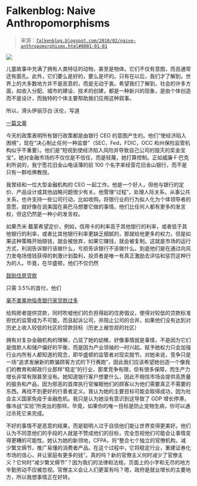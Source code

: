 <!--yml

类别：未分类

日期：2024 年 5 月 12 日 21:38:37

-->

# Falkenblog: Naive Anthropomorphisms

> 来源：[`falkenblog.blogspot.com/2010/02/naive-anthropomorphisms.html#0001-01-01`](http://falkenblog.blogspot.com/2010/02/naive-anthropomorphisms.html#0001-01-01)

![](https://blogger.googleusercontent.com/img/b/R29vZ2xl/AVvXsEjsBoqSjYWZcXhuHAZK3YqEvGye87amDwJhtoJOtkTM9V86lSE7JXyT7YnM0Fctb42xbZ2z1nNz7qLHPiMznBZGmkUCg6jFe-8lXBhtO_eJUXOvfAJGnC4zWOuuhuyKE8bZggZDtQ/s1600-h/Beauty__Beast-full.jpg)

儿童故事中充满了拥有人类特征的动物，甚至是物体。它们不仅有意图，而且通常还有面孔。此外，它们要么是好的，要么是坏的。只有在以后，我们才了解到，世界上的大多数地方并不是恶意的，而是无动于衷。希望我们了解到，社会的许多方面，如收入分配、城市的建设、技术的创建，都是一种新兴的现象，是由个体创造而不是设计，而独特的个体主要帮助我们应用这种叙事。

所以，滑头伊丽莎白·沃伦，写道

[一篇文章](http://online.wsj.com/article/SB10001424052748703630404575053514188773400.html?mod=WSJ_Opinion_LEFTTopOpinion)

今天的政策表明所有银行政策都是由银行 CEO 的意图产生的。他们“使经济陷入困境”，现在“决心制止任何一种监督”（SEC，Fed，FDIC，OCC 和州保险监管机构似乎不重要）。他们是“短视到使经济陷入风险并导致自己公司的毁灭的奖金宝宝”。她对金融市场的不仅仅是不信任，而是轻蔑，她打算控制。正如威廉·F·巴克利所说的，我宁愿花旧金山电话簿的前 100 个名字来经营花旧金山银行，而不是只有一群哈佛教授。

我曾经和一位大型金融机构的 CEO 一起工作。他是一个好人，但他与银行的定价、产品设计或其他战略问题很少有关。他管理“过程”，处理人际关系，从事公共关系，也许支持一些公司行动，比如收购。将银行业的行为拟人化为个体领导者的意愿，就好像在说美国在奥巴马想要它做的事情。他们比任何人都有更多的发言权，但这仍然是一种小的发言权。

如果杰米·戴蒙希望定价，例如，信用卡的利率高于其他银行的利率，或者低于其他银行的利率，或者比其他银行利率更缺乏细腻的，那就给他更多的权力，但是如果这种策略开始赔钱，就会被放弃，如果它赚钱，就会被复制。这就是市场的运行方式，利润告诉银行该做什么，亏损告诉银行不该做什么。到底他们是在通过向风力发电场借钱获得的刺激计划盈利，投资者是唯一有真正激励去评估和惩罚这种行为的人。毕竟，在华盛顿，他们不仅仍然

[鼓励住房贷款](http://www.fha-home-loans.com/)

只需 3.5%的首付，他们

[毫不害羞地指责银行家贷款过多](http://online.wsj.com/article/SB10001424052748703427704575051443279877452.html?KEYWORDS=andrew+cuomo)

给购房者提供贷款，同时吹嘘他们的负担得起的住房倡议，使得对较低的贷款标准担忧的监管成为不可能，而且起诉公司，并阻止公司的合并，如果他们没有达到对历史上收入较低的社区的贷款目标（历史上被忽视的社区）

拥有对复杂金融机构的理解，凸显了她的幼稚，好像事情就是事情，不是因为它们是借款人和储户偏好的平衡，而是因为产业领袖的一时兴起。赋予她权力只会加强行业内所有人都知道的观念，即华盛顿的监管者对现实脱节。对她来说，竞争只是一场“追求发展新的欺骗顾客方式的下行赛跑”，因此我们应该希望她创造一个像我们的教育和邮政行业那样“稳定”的行业，那里竞争有限，但有很多保障，而生产力增长非常有限甚至没有。她知道银行客户想要什么，因此不相信市场会提供高质量的服务和产品，因为邪恶的首席执行官催眠他们的顾客以为他们需要真正不需要的东西。再找不到更好的行善者定义。我认为她的主要目标可能会取得成功，因为社会主义国家免疫于金融危机。我只是认为她没有意识到这导致了 GDP 增长停滞，像冷战“实验”所突出的那样。毕竟，如果你的唯一目标是防止宠物生病，你可以通过杀死它来完成。

不好的事情不是恶意的结果，而是聪明人过于自信他们能让世界变得更美好。他们认为不同意他们的手段的人就是不赞成他们的目标，完全忽视他们可能会让事情变得更糟的可能性。她认为她的新领地，CFPA，将“整合七个独立的官僚机构，减少繁文缛节，推广易懂的消费者产品。在这个过程中，它将稳定行业，重建证券化市场的信心，并让家庭有更多的钱”。真的吗？新的官僚主义何时减少了官僚主义？它何时“减少繁文缛节”？因为我们的法律和法规，页面上的小字和无尽的地方辛勤劳动不应被忽视。官僚主义会让人们更富有吗？嗯，政府是就业增长的主要地方，所以我想事情正在好转。
